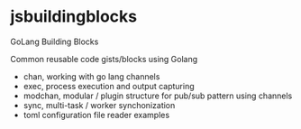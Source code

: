 # jsbuildingblocks

GoLang Building Blocks

Common reusable code gists/blocks using Golang

- chan, working with go lang channels
- exec, process execution and output capturing
- modchan, modular / plugin structure for pub/sub pattern using channels
- sync, multi-task / worker synchonization  
- toml configuration file reader examples


